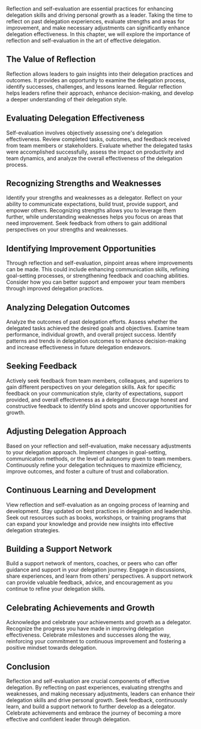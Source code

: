 
Reflection and self-evaluation are essential practices for enhancing delegation skills and driving personal growth as a leader. Taking the time to reflect on past delegation experiences, evaluate strengths and areas for improvement, and make necessary adjustments can significantly enhance delegation effectiveness. In this chapter, we will explore the importance of reflection and self-evaluation in the art of effective delegation.

The Value of Reflection
-----------------------

Reflection allows leaders to gain insights into their delegation practices and outcomes. It provides an opportunity to examine the delegation process, identify successes, challenges, and lessons learned. Regular reflection helps leaders refine their approach, enhance decision-making, and develop a deeper understanding of their delegation style.

Evaluating Delegation Effectiveness
-----------------------------------

Self-evaluation involves objectively assessing one's delegation effectiveness. Review completed tasks, outcomes, and feedback received from team members or stakeholders. Evaluate whether the delegated tasks were accomplished successfully, assess the impact on productivity and team dynamics, and analyze the overall effectiveness of the delegation process.

Recognizing Strengths and Weaknesses
------------------------------------

Identify your strengths and weaknesses as a delegator. Reflect on your ability to communicate expectations, build trust, provide support, and empower others. Recognizing strengths allows you to leverage them further, while understanding weaknesses helps you focus on areas that need improvement. Seek feedback from others to gain additional perspectives on your strengths and weaknesses.

Identifying Improvement Opportunities
-------------------------------------

Through reflection and self-evaluation, pinpoint areas where improvements can be made. This could include enhancing communication skills, refining goal-setting processes, or strengthening feedback and coaching abilities. Consider how you can better support and empower your team members through improved delegation practices.

Analyzing Delegation Outcomes
-----------------------------

Analyze the outcomes of past delegation efforts. Assess whether the delegated tasks achieved the desired goals and objectives. Examine team performance, individual growth, and overall project success. Identify patterns and trends in delegation outcomes to enhance decision-making and increase effectiveness in future delegation endeavors.

Seeking Feedback
----------------

Actively seek feedback from team members, colleagues, and superiors to gain different perspectives on your delegation skills. Ask for specific feedback on your communication style, clarity of expectations, support provided, and overall effectiveness as a delegator. Encourage honest and constructive feedback to identify blind spots and uncover opportunities for growth.

Adjusting Delegation Approach
-----------------------------

Based on your reflection and self-evaluation, make necessary adjustments to your delegation approach. Implement changes in goal-setting, communication methods, or the level of autonomy given to team members. Continuously refine your delegation techniques to maximize efficiency, improve outcomes, and foster a culture of trust and collaboration.

Continuous Learning and Development
-----------------------------------

View reflection and self-evaluation as an ongoing process of learning and development. Stay updated on best practices in delegation and leadership. Seek out resources such as books, workshops, or training programs that can expand your knowledge and provide new insights into effective delegation strategies.

Building a Support Network
--------------------------

Build a support network of mentors, coaches, or peers who can offer guidance and support in your delegation journey. Engage in discussions, share experiences, and learn from others' perspectives. A support network can provide valuable feedback, advice, and encouragement as you continue to refine your delegation skills.

Celebrating Achievements and Growth
-----------------------------------

Acknowledge and celebrate your achievements and growth as a delegator. Recognize the progress you have made in improving delegation effectiveness. Celebrate milestones and successes along the way, reinforcing your commitment to continuous improvement and fostering a positive mindset towards delegation.

Conclusion
----------

Reflection and self-evaluation are crucial components of effective delegation. By reflecting on past experiences, evaluating strengths and weaknesses, and making necessary adjustments, leaders can enhance their delegation skills and drive personal growth. Seek feedback, continuously learn, and build a support network to further develop as a delegator. Celebrate achievements and embrace the journey of becoming a more effective and confident leader through delegation.
